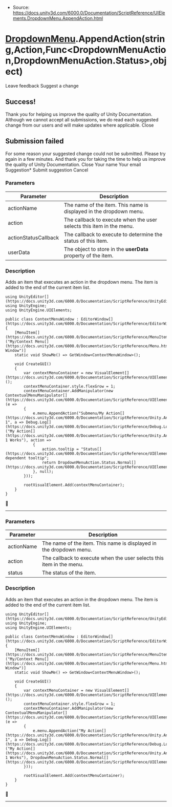 * Source: https://docs.unity3d.com/6000.0/Documentation/ScriptReference/UIElements.DropdownMenu.AppendAction.html

#  [DropdownMenu](https://docs.unity3d.com/6000.0/Documentation/ScriptReference/UIElements.DropdownMenu.html).AppendAction(string,Action<DropdownMenuAction>,Func<DropdownMenuAction,DropdownMenuAction.Status>,object)
Leave feedback
Suggest a change
## Success!
Thank you for helping us improve the quality of Unity Documentation. Although we cannot accept all submissions, we do read each suggested change from our users and will make updates where applicable.
Close
## Submission failed
For some reason your suggested change could not be submitted. Please <a>try again</a> in a few minutes. And thank you for taking the time to help us improve the quality of Unity Documentation.
Close
Your name Your email Suggestion* Submit suggestion
Cancel
### Parameters
Parameter | Description  
---|---  
actionName | The name of the item. This name is displayed in the dropdown menu.  
action | The callback to execute when the user selects this item in the menu.  
actionStatusCallback | The callback to execute to determine the status of this item.  
userData | The object to store in the <b>userData</b> property of the <see cref="DropdownMenuAction" /> item.  
### Description
Adds an item that executes an action in the dropdown menu. 
The item is added to the end of the current item list.   
  

```
using UnityEditor[](https://docs.unity3d.com/6000.0/Documentation/ScriptReference/UnityEditor.html);
using UnityEngine;
using UnityEngine.UIElements;  
  
public class ContextMenuWindow : EditorWindow[](https://docs.unity3d.com/6000.0/Documentation/ScriptReference/EditorWindow.html)
{
    [MenuItem[](https://docs.unity3d.com/6000.0/Documentation/ScriptReference/MenuItem.html)("My/Context Menu[](https://docs.unity3d.com/6000.0/Documentation/ScriptReference/Menu.html) Window")]
    static void ShowMe() => GetWindow<ContextMenuWindow>();  
  
    void CreateGUI()
    {
        var contextMenuContainer = new VisualElement[](https://docs.unity3d.com/6000.0/Documentation/ScriptReference/UIElements.VisualElement.html)();
        contextMenuContainer.style.flexGrow = 1;
        contextMenuContainer.AddManipulator(new ContextualMenuManipulator[](https://docs.unity3d.com/6000.0/Documentation/ScriptReference/UIElements.ContextualMenuManipulator.html)(e =>
        {
            e.menu.AppendAction("Submenu/My Action[](https://docs.unity3d.com/6000.0/Documentation/ScriptReference/Unity.Android.Gradle.Manifest.Action.html) 1", a => Debug.Log[](https://docs.unity3d.com/6000.0/Documentation/ScriptReference/Debug.Log.html)("My Action[](https://docs.unity3d.com/6000.0/Documentation/ScriptReference/Unity.Android.Gradle.Manifest.Action.html) 1 Works"), action =>
            {
                action.tooltip = "Status[](https://docs.unity3d.com/6000.0/Documentation/ScriptReference/UIElements.DropdownMenuAction.Status.html) dependent tooltip";
                return DropdownMenuAction.Status.Normal[](https://docs.unity3d.com/6000.0/Documentation/ScriptReference/UIElements.DropdownMenuAction.Status.Normal.html);
            }, null);
        }));  
  
        rootVisualElement.Add(contextMenuContainer);
    }
}

```

* * *
### Parameters
Parameter | Description  
---|---  
actionName | The name of the item. This name is displayed in the dropdown menu.  
action | The callback to execute when the user selects this item in the menu.  
status | The status of the item.  
### Description
Adds an item that executes an action in the dropdown menu. 
The item is added to the end of the current item list.   
  

```
using UnityEditor[](https://docs.unity3d.com/6000.0/Documentation/ScriptReference/UnityEditor.html);
using UnityEngine;
using UnityEngine.UIElements;  
  
public class ContextMenuWindow : EditorWindow[](https://docs.unity3d.com/6000.0/Documentation/ScriptReference/EditorWindow.html)
{
    [MenuItem[](https://docs.unity3d.com/6000.0/Documentation/ScriptReference/MenuItem.html)("My/Context Menu[](https://docs.unity3d.com/6000.0/Documentation/ScriptReference/Menu.html) Window")]
    static void ShowMe() => GetWindow<ContextMenuWindow>();  
  
    void CreateGUI()
    {
        var contextMenuContainer = new VisualElement[](https://docs.unity3d.com/6000.0/Documentation/ScriptReference/UIElements.VisualElement.html)();
        contextMenuContainer.style.flexGrow = 1;
        contextMenuContainer.AddManipulator(new ContextualMenuManipulator[](https://docs.unity3d.com/6000.0/Documentation/ScriptReference/UIElements.ContextualMenuManipulator.html)(e =>
        {
            e.menu.AppendAction("My Action[](https://docs.unity3d.com/6000.0/Documentation/ScriptReference/Unity.Android.Gradle.Manifest.Action.html) 1", a => Debug.Log[](https://docs.unity3d.com/6000.0/Documentation/ScriptReference/Debug.Log.html)("My Action[](https://docs.unity3d.com/6000.0/Documentation/ScriptReference/Unity.Android.Gradle.Manifest.Action.html) 1 Works"), DropdownMenuAction.Status.Normal[](https://docs.unity3d.com/6000.0/Documentation/ScriptReference/UIElements.DropdownMenuAction.Status.Normal.html));
        }));  
  
        rootVisualElement.Add(contextMenuContainer);
    }
}

```

* * *
